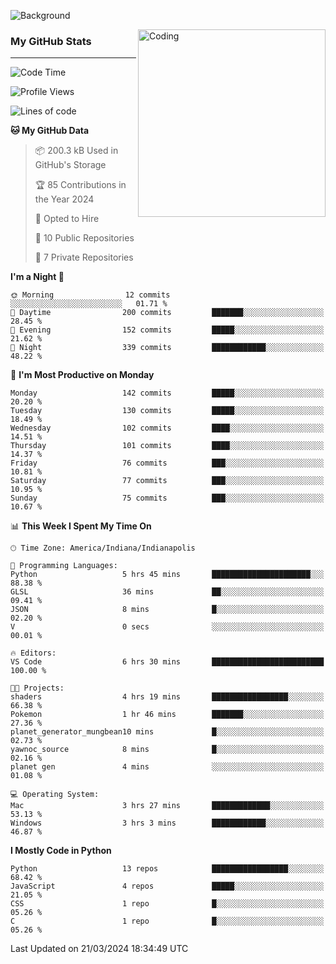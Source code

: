 ![Background](https://github.com/Nguyen-Noah/Nguyen-Noah/assets/112649680/f5d2296f-0508-400c-abcf-47c085708a2a)

<img align="right" alt="Coding" width="300" src="https://cdn.dribbble.com/users/1277312/screenshots/14733298/media/39b1045e593737587dd60e42c8422d1f.gif" >

### My GitHub Stats
---
<!--START_SECTION:waka-->
![Code Time](http://img.shields.io/badge/Code%20Time-154%20hrs%2025%20mins-blue)

![Profile Views](http://img.shields.io/badge/Profile%20Views-0-blue)

![Lines of code](https://img.shields.io/badge/From%20Hello%20World%20I%27ve%20Written-145.9%20thousand%20lines%20of%20code-blue)

**🐱 My GitHub Data** 

> 📦 200.3 kB Used in GitHub's Storage 
 > 
> 🏆 85 Contributions in the Year 2024
 > 
> 💼 Opted to Hire
 > 
> 📜 10 Public Repositories 
 > 
> 🔑 7 Private Repositories 
 > 
**I'm a Night 🦉** 

```text
🌞 Morning                12 commits          ░░░░░░░░░░░░░░░░░░░░░░░░░   01.71 % 
🌆 Daytime                200 commits         ███████░░░░░░░░░░░░░░░░░░   28.45 % 
🌃 Evening                152 commits         █████░░░░░░░░░░░░░░░░░░░░   21.62 % 
🌙 Night                  339 commits         ████████████░░░░░░░░░░░░░   48.22 % 
```
📅 **I'm Most Productive on Monday** 

```text
Monday                   142 commits         █████░░░░░░░░░░░░░░░░░░░░   20.20 % 
Tuesday                  130 commits         █████░░░░░░░░░░░░░░░░░░░░   18.49 % 
Wednesday                102 commits         ████░░░░░░░░░░░░░░░░░░░░░   14.51 % 
Thursday                 101 commits         ████░░░░░░░░░░░░░░░░░░░░░   14.37 % 
Friday                   76 commits          ███░░░░░░░░░░░░░░░░░░░░░░   10.81 % 
Saturday                 77 commits          ███░░░░░░░░░░░░░░░░░░░░░░   10.95 % 
Sunday                   75 commits          ███░░░░░░░░░░░░░░░░░░░░░░   10.67 % 
```


📊 **This Week I Spent My Time On** 

```text
🕑︎ Time Zone: America/Indiana/Indianapolis

💬 Programming Languages: 
Python                   5 hrs 45 mins       ██████████████████████░░░   88.38 % 
GLSL                     36 mins             ██░░░░░░░░░░░░░░░░░░░░░░░   09.41 % 
JSON                     8 mins              █░░░░░░░░░░░░░░░░░░░░░░░░   02.20 % 
V                        0 secs              ░░░░░░░░░░░░░░░░░░░░░░░░░   00.01 % 

🔥 Editors: 
VS Code                  6 hrs 30 mins       █████████████████████████   100.00 % 

🐱‍💻 Projects: 
shaders                  4 hrs 19 mins       █████████████████░░░░░░░░   66.38 % 
Pokemon                  1 hr 46 mins        ███████░░░░░░░░░░░░░░░░░░   27.36 % 
planet_generator_mungbean10 mins             █░░░░░░░░░░░░░░░░░░░░░░░░   02.73 % 
yawnoc_source            8 mins              █░░░░░░░░░░░░░░░░░░░░░░░░   02.16 % 
planet gen               4 mins              ░░░░░░░░░░░░░░░░░░░░░░░░░   01.08 % 

💻 Operating System: 
Mac                      3 hrs 27 mins       █████████████░░░░░░░░░░░░   53.13 % 
Windows                  3 hrs 3 mins        ████████████░░░░░░░░░░░░░   46.87 % 
```

**I Mostly Code in Python** 

```text
Python                   13 repos            █████████████████░░░░░░░░   68.42 % 
JavaScript               4 repos             █████░░░░░░░░░░░░░░░░░░░░   21.05 % 
CSS                      1 repo              █░░░░░░░░░░░░░░░░░░░░░░░░   05.26 % 
C                        1 repo              █░░░░░░░░░░░░░░░░░░░░░░░░   05.26 % 
```




 Last Updated on 21/03/2024 18:34:49 UTC
<!--END_SECTION:waka-->

<!--
**Nguyen-Noah/Nguyen-Noah** is a ✨ _special_ ✨ repository because its `README.md` (this file) appears on your GitHub profile.

Here are some ideas to get you started:

- 🔭 I’m currently working on ...
- 🌱 I’m currently learning ...
- 👯 I’m looking to collaborate on ...
- 🤔 I’m looking for help with ...
- 💬 Ask me about ...
- 📫 How to reach me: ...
- 😄 Pronouns: ...
- ⚡ Fun fact: ...
-->
